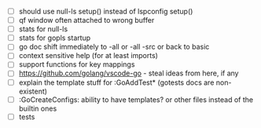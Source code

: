 - [ ] should use null-ls setup() instead of lspconfig setup()
- [ ] qf window often attached to wrong buffer
- [ ] stats for null-ls
- [ ] stats for gopls startup 
- [ ] go doc shift immediately to -all or -all -src or back to basic
- [ ] context sensitive help (for at least imports)
- [ ] support functions for key mappings
- [ ] https://github.com/golang/vscode-go - steal ideas from here, if any
- [ ] explain the template stuff for :GoAddTest\* (gotests docs are non-existent)
- [ ] :GoCreateConfigs: ability to have templates? or other files instead of the builtin ones
- [ ] tests
